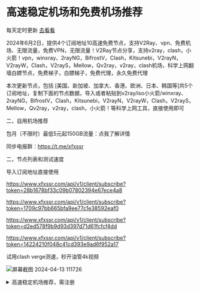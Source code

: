 # 高速稳定机场和免费机场推荐

每天定时更新 [去看看](https://www.xfxssr.com/nav/)

2024年6月2日，提供4个订阅地址10高速免费节点，支持V2Ray、vpn、免费机场、无限流量，免费VPN，无限流量！V2Ray节点分享，支持v2ray，clash，小火箭！vpn，winxray、2rayNG，BifrostV，Clash，Kitsunebi，V2rayN，V2rayW，Clash，V2rayS，Mellow，Qv2ray，v2ray，clash机场，科学上网翻墙白嫖节点，免费梯子，白嫖梯子，免费代理，永久免费代理

本次更新节点，包括 [美国、新加坡、加拿大、香港、欧洲、日本、韩国等]共5个订阅地址，复制下面的节点数据，导入或者粘贴到v2ray/iso小火箭/winxray、2rayNG，BifrostV，Clash，Kitsunebi，V2rayN，V2rayW，Clash，V2rayS，Mellow，Qv2ray，v2ray，clash，小火箭！等科学上网工具，直接使用即可

二，自用机场推荐

包月（不限时）最低5元起150GB流量：点我了解详情

同步电报群：https://t.me/xfxssr

二，节点列表和测试速度

导入订阅地址直接使用

https://www.xfxssr.com/api/v1/client/subscribe?token=28b1678bf33c09b07802394e67ece4a8

https://www.xfxssr.com/api/v1/client/subscribe?token=1709c97bb665bfa9ee77c1e38592eaf0

https://www.xfxssr.com/api/v1/client/subscribe?token=d2ed578f9b9d93d397d71d61fcfcf4dd

https://www.xfxssr.com/api/v1/client/subscribe?token=14224210f048c41cd393e9ad6f952a17




试用clash verge测速，秒开油管4k视频


![屏幕截图 2024-04-13 111726](https://github.com/xfxssr/FreeSSSSRV2RayClash/assets/160599155/2557e936-d530-428c-802f-8f0636ee2b1b)

<details>
    <summary>高速稳定机场推荐，需注册</summary>

```
小飞侠SSR
节点非常多，有的速度很快
价格很优惠,线路稳定，非常推荐

```
 [https://www.xfxssr.com](https://www.xfxssr.com)  [https://t.me/xfxssr](https://t.me/xfxssr)

 ![屏幕截图 2024-02-22 150201](https://github.com/xfxssr/FreeSSSSRV2RayClash/assets/160599155/e63132b6-9af2-4b41-b100-a2caee7880e4)


<details>
    <summary>免费机场列表，需注册</summary>

```


星链计划（v2）
节点非常多，有的速度很快
免费流量100G，到期或者用完可以发工单重置
```
[https://starlink.to/](https://starlink.to/) [https://t.me/starlinkto](https://t.me/starlinkto)

```
cnplus（v2）
节点非常多，但质量一般
注册送一点余额，累计能买两个月，但单次只能买3天，一定要手动购买套餐才能用，不会自动续期
注册必须要邀请码，tg群里有
```
[https://okgg.top](https://okgg.top) [https://t.me/freemyv2rayssr](https://t.me/freemyv2rayssr)

```
免费节点7个
之前要手动购买一下0元套餐，现在好像看不到了，不知道是不是注册就行
```
[https://www.shadowrhythm.xyz/](https://www.shadowrhythm.xyz/) [https://t.me/+Tc4aPVfZPFQ3ODQ1](https://t.me/+Tc4aPVfZPFQ3ODQ1)

```
百慕大里的小小布吉岛～（v2）
节点列表页面未启用监测
目前禁止大陆IP访问，邀请码必填tg群里有
大概三个星期过期，可以注销账号
```
[https://v2.bujidao.org](https://v2.bujidao.org) [https://t.me/bujidaoChat](https://t.me/bujidaoChat)

</details>

<!-- <details>
    <summary>无需注册的节点，只建议临时使用</summary>

```
https://github.com/ffbsy/V2P/blob/master/V2.md 来自 https://t.me/FFFREE2
```
</details> -->

<details>
    <summary>使用说明和建议</summary>

```
* 倍率的意思：假如倍率是10，实际使用1G的流量，会消耗10G的流量余额。倍率0就是不消耗余额
* 限速：节点可以限速，账户也可以限速。即使机场不主动限速，速度也会受很多其它因素影响（木桶原理）
* 延迟和速度是两个概念。延迟低且速度快当然是最好的。但若延迟一般，速度仍可能很快，反之也一样成立
* 注册邮箱可用ProtonMail，是主打安全的邮箱。有的机场不支持但本文的都支持。不过打开速度较慢，需要魔法
* tg是一个聊天软件，相对安全，但需要魔法，注册要手机号。一般机场会在tg群发通知，遇到问题可进群问他们
* 打不开连不上不要问我，这些网站都不是我开的；不会用也不要问我，网上的教程太多太多了
* 不要用蓝灯，明目张胆坑钱，居然还有一群人推荐。在2016年还算能用
```
</details>

<details>
    <summary>屏蔽背景那个超级占CPU的特效</summary>

```
安装uBlock Origin或ABP等扩展，添加这三条自定义规则：
||cdn.jsdelivr.net/npm/canvas-nest.js*$script
*/js/canvas-nest.min.js|$script
*/assets/js/particle.js|$script
```
</details>

## 免责声明

* 收集自网络，仅供学习交流，请在试用后24小时内删除
* 禁止进行任何违法恶意活动
* 需遵循节点所属国家的相关法律以及中国法律
